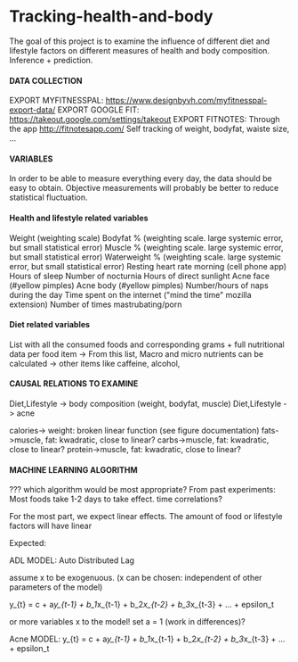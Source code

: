 # Tracking-health-and-body

The goal of this project is to examine the influence of different diet and lifestyle factors on different measures of health and body composition. Inference + prediction.

#### DATA COLLECTION ####
EXPORT MYFITNESSPAL: https://www.designbyvh.com/myfitnesspal-export-data/
EXPORT GOOGLE FIT: https://takeout.google.com/settings/takeout
EXPORT FITNOTES: Through the app http://fitnotesapp.com/
Self tracking of weight, bodyfat, waiste size, ...

#### VARIABLES ####

In order to be able to measure everything every day, the data should be easy to obtain. Objective measurements will probably be better to reduce statistical fluctuation. 

#### Health and lifestyle related variables ####
Weight					(weighting scale)
Bodyfat %				(weighting scale. large systemic error, but small statistical error)
Muscle %				(weighting scale. large systemic error, but small statistical error)
Waterweight %				(weighting scale. large systemic error, but small statistical error)
Resting heart rate morning 		(cell phone app)
Hours of sleep
Number of nocturnia
Hours of direct sunlight
Acne face (#yellow pimples)
Acne body (#yellow pimples)
Number/hours of naps during the day
Time spent on the internet		("mind the time" mozilla extension)
Number of times mastrubating/porn

#### Diet related variables ####
List with all the consumed foods and corresponding grams + full nutritional data per food item
-> From this list, Macro and micro nutrients can be calculated
-> other items like caffeine, alcohol, 

#### CAUSAL RELATIONS TO EXAMINE
Diet,Lifestyle -> body composition (weight, bodyfat, muscle)
Diet,Lifestyle -> acne



calories-> weight: broken linear function (see figure documentation) 
fats->muscle, fat: kwadratic, close to linear?
carbs->muscle, fat: kwadratic, close to linear?
protein->muscle, fat: kwadratic, close to linear?


#### MACHINE LEARNING ALGORITHM ####
??? which algorithm would be most appropriate?
From past experiments: Most foods take 1-2 days to take effect. 
time correlations?

For the most part, we expect linear effects. The amount of food or lifestyle factors will have linear

Expected: 

ADL MODEL: Auto Distributed Lag

assume x to be exogenuous. (x can be chosen: independent of other parameters of the model)

y_{t} = c + a*y_{t-1} + b_1*x_{t-1} + b_2*x_{t-2} + b_3*x_{t-3} + ... + epsilon_t

or more variables x to the model! set a = 1 (work in differences)?


Acne MODEL:
y_{t} = c + a*y_{t-1} + b_1*x_{t-1} + b_2*x_{t-2} + b_3*x_{t-3} + ... + epsilon_t

